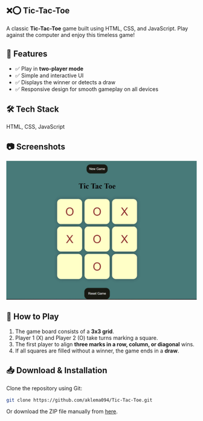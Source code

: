 ## ❌⭕ Tic-Tac-Toe  

A classic **Tic-Tac-Toe** game built using HTML, CSS, and JavaScript. Play against the computer and enjoy this timeless game!  

## 🚀 Features  
- ✅ Play in **two-player mode**  
- ✅ Simple and interactive UI  
- ✅ Displays the winner or detects a draw  
- ✅ Responsive design for smooth gameplay on all devices  

## 🛠 Tech Stack  
HTML, CSS, JavaScript  

## 📷 Screenshots  
![Tic-Tac-Toe Screenshot](image/tictactoe.jpg)  

## 📌 How to Play  
1. The game board consists of a **3x3 grid**.  
2. Player 1 (X) and Player 2 (O) take turns marking a square.  
3. The first player to align **three marks in a row, column, or diagonal** wins.  
4. If all squares are filled without a winner, the game ends in a **draw**.  

## 📥 Download & Installation  
Clone the repository using Git:  
```bash
git clone https://github.com/aklema094/Tic-Tac-Toe.git
```  
Or download the ZIP file manually from [here](https://github.com/aklema094/Tic-Tac-Toe/archive/refs/heads/main.zip).  
